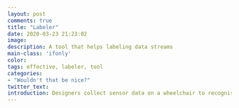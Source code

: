 ```yaml
---
layout: post
comments: true
title: "Labeler"
date: 2020-03-23 21:23:02
image: 
description: A tool that helps labeling data streams
main-class: 'ifonly'
color:
tags: effective, labeler, tool
categories:
- "Wouldn't that be nice?"
twitter_text:
introduction: Designers collect sensor data on a wheelchair to recognise key moments such as eating, working or washing. They video record the data collection to keep track of the performed activities. To train machine learning algorithms with this data and recognise activities, designers need to tell the algorithm what data represents which activities (training process). The labeler shows a stream of data (e.g. time series, pictures, video) and let designers selects the appropriate label for each time frame.
---
```

